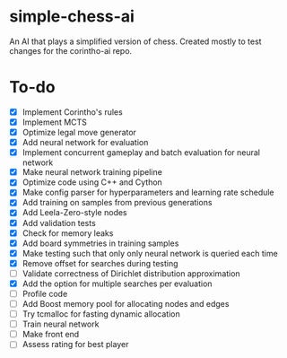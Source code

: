 # simple-chess-ai

An AI that plays a simplified version of chess. Created mostly to test changes for the corintho-ai repo.

# To-do

- [x] Implement Corintho's rules
- [x] Implement MCTS
- [x] Optimize legal move generator
- [x] Add neural network for evaluation
- [x] Implement concurrent gameplay and batch evaluation for neural network
- [x] Make neural network training pipeline
- [x] Optimize code using C++ and Cython
- [x] Make config parser for hyperparameters and learning rate schedule
- [x] Add training on samples from previous generations
- [x] Add Leela-Zero-style nodes
- [x] Add validation tests
- [x] Check for memory leaks
- [x] Add board symmetries in training samples
- [x] Make testing such that only only neural network is queried each time
- [x] Remove offset for searches during testing
- [ ] Validate correctness of Dirichlet distribution approximation
- [x] Add the option for multiple searches per evaluation
- [ ] Profile code
- [ ] Add Boost memory pool for allocating nodes and edges
- [ ] Try tcmalloc for fasting dynamic allocation
- [ ] Train neural network
- [ ] Make front end
- [ ] Assess rating for best player
